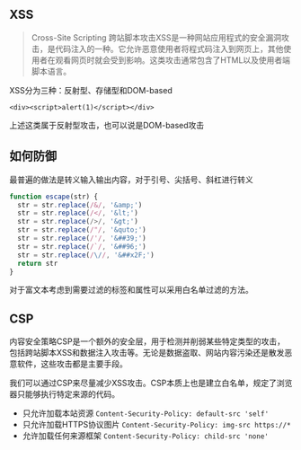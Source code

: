 ## XSS

> Cross-Site Scripting 跨站脚本攻击XSS是一种网站应用程式的安全漏洞攻击，是代码注入的一种。它允许恶意使用者将程式码注入到网页上，其他使用者在观看网页时就会受到影响。这类攻击通常包含了HTML以及使用者端脚本语言。

XSS分为三种：反射型、存储型和DOM-based

    <div><script>alert(1)</script></div>

上述这类属于反射型攻击，也可以说是DOM-based攻击

## 如何防御

最普遍的做法是转义输入输出内容，对于引号、尖括号、斜杠进行转义

```js
function escape(str) {
  str = str.replace(/&/, '&amp;')
  str = str.replace(/</, '&lt;')
  str = str.replace(/>/, '&gt;')
  str = str.replace(/"/, '&quto;')
  str = str.replace(/'/, '&##39;')
  str = str.replace(/`/, '&##96;')
  str = str.replace(/\//, '&##x2F;')
  return str
}
```

对于富文本考虑到需要过滤的标签和属性可以采用白名单过滤的方法。

## CSP

内容安全策略CSP是一个额外的安全层，用于检测并削弱某些特定类型的攻击，包括跨站脚本XSS和数据注入攻击等。无论是数据盗取、网站内容污染还是散发恶意软件，这些攻击都是主要手段。

我们可以通过CSP来尽量减少XSS攻击。CSP本质上也是建立白名单，规定了浏览器只能够执行特定来源的代码。

* 只允许加载本站资源 `Content-Security-Policy: default-src 'self'`
* 只允许加载HTTPS协议图片 `Content-Security-Policy: img-src https://*`
* 允许加载任何来源框架 `Content-Security-Policy: child-src 'none'`
